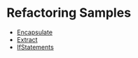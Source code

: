 <!--
GENERATED FILE - DO NOT EDIT
This file was generated by [MarkdownSnippets](https://github.com/SimonCropp/MarkdownSnippets).
Source File: /docs/mdsource/README.source.md
To change this file edit the source file and then execute ./run_markdown_templates.sh.
-->

# Refactoring Samples

* [Encapsulate](Encapsulate/)
* [Extract](Extract/)
* [IfStatements](IfStatements/)
